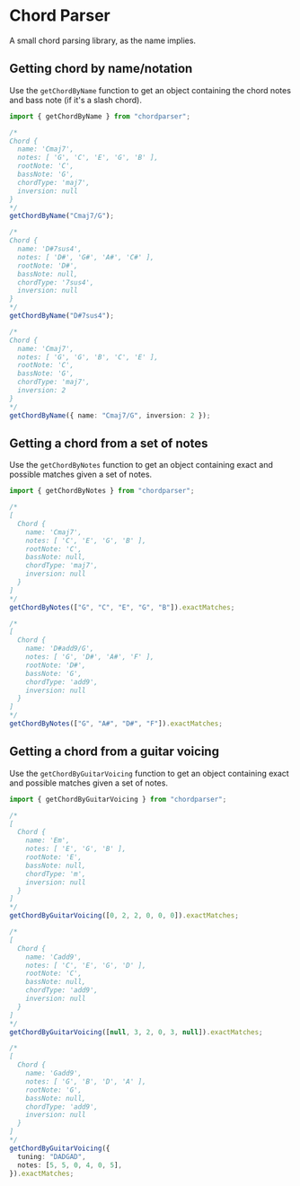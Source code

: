 # Chord Parser

A small chord parsing library, as the name implies.

## Getting chord by name/notation

Use the `getChordByName` function to get an object containing the chord notes
and bass note (if it's a slash chord).

```typescript
import { getChordByName } from "chordparser";

/*
Chord {
  name: 'Cmaj7',
  notes: [ 'G', 'C', 'E', 'G', 'B' ],
  rootNote: 'C',
  bassNote: 'G',
  chordType: 'maj7',
  inversion: null
}
*/
getChordByName("Cmaj7/G");

/*
Chord {
  name: 'D#7sus4',
  notes: [ 'D#', 'G#', 'A#', 'C#' ],
  rootNote: 'D#',
  bassNote: null,
  chordType: '7sus4',
  inversion: null
}
*/
getChordByName("D#7sus4");

/*
Chord {
  name: 'Cmaj7',
  notes: [ 'G', 'G', 'B', 'C', 'E' ],
  rootNote: 'C',
  bassNote: 'G',
  chordType: 'maj7',
  inversion: 2
}
*/
getChordByName({ name: "Cmaj7/G", inversion: 2 });
```

## Getting a chord from a set of notes

Use the `getChordByNotes` function to get an object containing exact and
possible matches given a set of notes.

```typescript
import { getChordByNotes } from "chordparser";

/*
[
  Chord {
    name: 'Cmaj7',
    notes: [ 'C', 'E', 'G', 'B' ],
    rootNote: 'C',
    bassNote: null,
    chordType: 'maj7',
    inversion: null
  }
]
*/
getChordByNotes(["G", "C", "E", "G", "B"]).exactMatches;

/*
[
  Chord {
    name: 'D#add9/G',
    notes: [ 'G', 'D#', 'A#', 'F' ],
    rootNote: 'D#',
    bassNote: 'G',
    chordType: 'add9',
    inversion: null
  }
]
*/
getChordByNotes(["G", "A#", "D#", "F"]).exactMatches;
```

## Getting a chord from a guitar voicing

Use the `getChordByGuitarVoicing` function to get an object containing exact and
possible matches given a set of notes.

```typescript
import { getChordByGuitarVoicing } from "chordparser";

/*
[
  Chord {
    name: 'Em',
    notes: [ 'E', 'G', 'B' ],
    rootNote: 'E',
    bassNote: null,
    chordType: 'm',
    inversion: null
  }
]
*/
getChordByGuitarVoicing([0, 2, 2, 0, 0, 0]).exactMatches;

/*
[
  Chord {
    name: 'Cadd9',
    notes: [ 'C', 'E', 'G', 'D' ],
    rootNote: 'C',
    bassNote: null,
    chordType: 'add9',
    inversion: null
  }
]
*/
getChordByGuitarVoicing([null, 3, 2, 0, 3, null]).exactMatches;

/*
[
  Chord {
    name: 'Gadd9',
    notes: [ 'G', 'B', 'D', 'A' ],
    rootNote: 'G',
    bassNote: null,
    chordType: 'add9',
    inversion: null
  }
]
*/
getChordByGuitarVoicing({
  tuning: "DADGAD",
  notes: [5, 5, 0, 4, 0, 5],
}).exactMatches;
```
